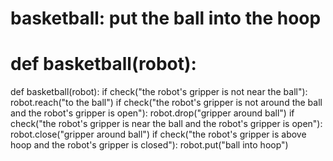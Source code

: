 # basketball: put the ball into the hoop
# def basketball(robot):

def basketball(robot):
    if check("the robot's gripper is not near the ball"):
        robot.reach("to the ball")
    if check("the robot's gripper is not around the ball and the robot's gripper is open"):
        robot.drop("gripper around ball")
    if check("the robot's gripper is near the ball and the robot's gripper is open"):
        robot.close("gripper around ball")
    if check("the robot's gripper is above hoop and the robot's gripper is closed"):
        robot.put("ball into hoop")